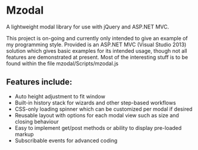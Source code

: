 <h1>Mzodal</h1>
<p>A lightweight modal library for use with jQuery and ASP.NET MVC.</p>
<p>This project is on-going and currently only intended to give an example of my programming style. Provided is an ASP.NET MVC (Visual Studio 2013) solution which gives basic examples for its intended usage, though not all features are demonstrated at present. Most of the interesting stuff is to be found within the file mzodal/Scripts/mzodal.js</p>
<h2>Features include:</h2>
<ul>
	<li>Auto height adjustment to fit window</li>
	<li>Built-in history stack for wizards and other step-based workflows</li>
	<li>CSS-only loading spinner which can be customized per modal if desired</li>
	<li>Reusable layout with options for each modal view such as size and closing behaviour</li>
	<li>Easy to implement get/post methods or ability to display pre-loaded markup</li>
	<li>Subscribable events for advanced coding</li>
</ul>
